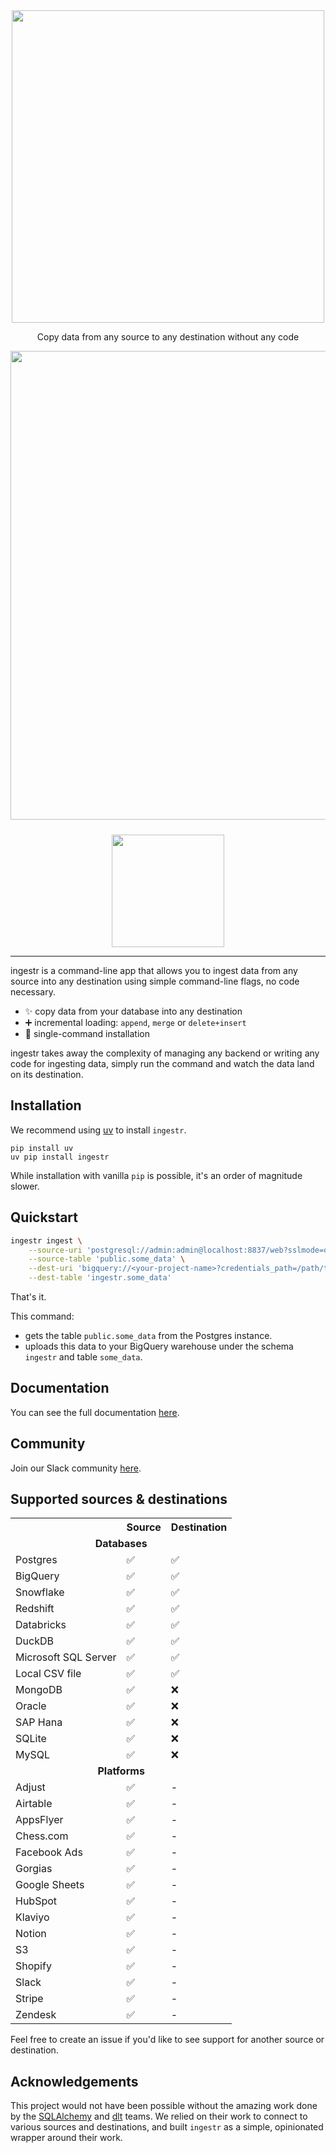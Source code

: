 <div align="center">
    <img src="https://github.com/bruin-data/ingestr/blob/main/resources/ingestr.svg?raw=true" width="500" />
    <p>Copy data from any source to any destination without any code</p>
    <img src="https://github.com/bruin-data/ingestr/blob/main/resources/demo.gif?raw=true" width="750" />
</div>

<div align="center" style="margin-top: 24px;">
  <a target="_blank" href="https://join.slack.com/t/bruindatacommunity/shared_invite/zt-2dl2i8foy-bVsuMUauHeN9M2laVm3ZVg" style="background:none">
    <img src="https://img.shields.io/badge/slack-join-dlt.svg?color=d95f5f&logo=slack" style="width: 180px;"  />
  </a>
</div>

---

ingestr is a command-line app that allows you to ingest data from any source into any destination using simple command-line flags, no code necessary.

- ✨ copy data from your database into any destination
- ➕ incremental loading: `append`, `merge` or `delete+insert`
- 🐍 single-command installation

ingestr takes away the complexity of managing any backend or writing any code for ingesting data, simply run the command and watch the data land on its destination.

## Installation
We recommend using [uv](https://github.com/astral-sh/uv) to install `ingestr`.

```
pip install uv
uv pip install ingestr
```

While installation with vanilla `pip` is possible, it's an order of magnitude slower.

## Quickstart

```bash
ingestr ingest \
    --source-uri 'postgresql://admin:admin@localhost:8837/web?sslmode=disable' \
    --source-table 'public.some_data' \
    --dest-uri 'bigquery://<your-project-name>?credentials_path=/path/to/service/account.json' \
    --dest-table 'ingestr.some_data'
```

That's it.

This command:

- gets the table `public.some_data` from the Postgres instance.
- uploads this data to your BigQuery warehouse under the schema `ingestr` and table `some_data`.

## Documentation

You can see the full documentation [here](https://bruin-data.github.io/ingestr/getting-started/quickstart.html).

## Community

Join our Slack community [here](https://join.slack.com/t/bruindatacommunity/shared_invite/zt-2dl2i8foy-bVsuMUauHeN9M2laVm3ZVg).

## Supported sources & destinations

<table>
    <tr>
        <th></th>
        <th>Source</th>
        <th>Destination</th>
    </tr>
    <tr>
        <td colspan="3" style='text-align:center;'><strong>Databases</strong></td>
    </tr>
    <tr>
        <td>Postgres</td>
        <td>✅</td>
        <td>✅</td>
    </tr>
    <tr>
        <td>BigQuery</td>
        <td>✅</td>
        <td>✅</td>
    </tr>
    <tr>
        <td>Snowflake</td>
        <td>✅</td>
        <td>✅</td>
    </tr>
    <tr>
        <td>Redshift</td>
        <td>✅</td>
        <td>✅</td>
    </tr>
    <tr>
        <td>Databricks</td>
        <td>✅</td>
        <td>✅</td>
    </tr>
    <tr>
        <td>DuckDB</td>
        <td>✅</td>
        <td>✅</td>
    </tr>
    <tr>
        <td>Microsoft SQL Server</td>
        <td>✅</td>
        <td>✅</td>
    </tr>
    <tr>
        <td>Local CSV file</td>
        <td>✅</td>
        <td>✅</td>
    </tr>
    <tr>
        <td>MongoDB</td>
        <td>✅</td>
        <td>❌</td>
    </tr>
    <tr>
        <td>Oracle</td>
        <td>✅</td>
        <td>❌</td>
    </tr>
    <tr>
        <td>SAP Hana</td>
        <td>✅</td>
        <td>❌</td>
    </tr>
    <tr>
        <td>SQLite</td>
        <td>✅</td>
        <td>❌</td>
    </tr>
    <tr>
        <td>MySQL</td>
        <td>✅</td>
        <td>❌</td>
    </tr>
    <tr>
        <td colspan="3" style='text-align:center;'><strong>Platforms</strong></td>
    </tr>
    <td>Adjust</td>
        <td>✅</td>
        <td>-</td>
    <tr>
        <td>Airtable</td>
        <td>✅</td>
        <td>-</td>
    </tr>
     <tr>
        <td>AppsFlyer</td>
        <td>✅</td>
        <td>-</td>
    </tr>
    <tr>
        <td>Chess.com</td>
        <td>✅</td>
        <td>-</td>
    </tr>
     <tr>
        <td>Facebook Ads</td>
        <td>✅</td>
        <td>-</td>
    </tr>
    <tr>
        <td>Gorgias</td>
        <td>✅</td>
        <td>-</td>
    </tr>
    <tr>
        <td>Google Sheets</td>
        <td>✅</td>
        <td>-</td>
    </tr>
    <tr>
        <td>HubSpot</td>
        <td>✅</td>
        <td>-</td>
    </tr>
     <tr>
        <td>Klaviyo</td>
        <td>✅</td>
        <td>-</td>
    </tr>
    <tr>
        <td>Notion</td>
        <td>✅</td>
        <td>-</td>
    </tr>
     <tr>
        <td>S3</td>
        <td>✅</td>
        <td>-</td>
    </tr>
    <tr>
        <td>Shopify</td>
        <td>✅</td>
        <td>-</td>
    </tr>
     <tr>
        <td>Slack</td>
        <td>✅</td>
        <td>-</td>
    </tr>
    <tr>
        <td>Stripe</td>
        <td>✅</td>
        <td>-</td>
    </tr>
    <tr>
        <td>Zendesk</td>
        <td>✅</td>
        <td>-</td>
    </tr>
</table>

Feel free to create an issue if you'd like to see support for another source or destination.

## Acknowledgements

This project would not have been possible without the amazing work done by the [SQLAlchemy](https://www.sqlalchemy.org/) and [dlt](https://dlthub.com/) teams. We relied on their work to connect to various sources and destinations, and built `ingestr` as a simple, opinionated wrapper around their work.
